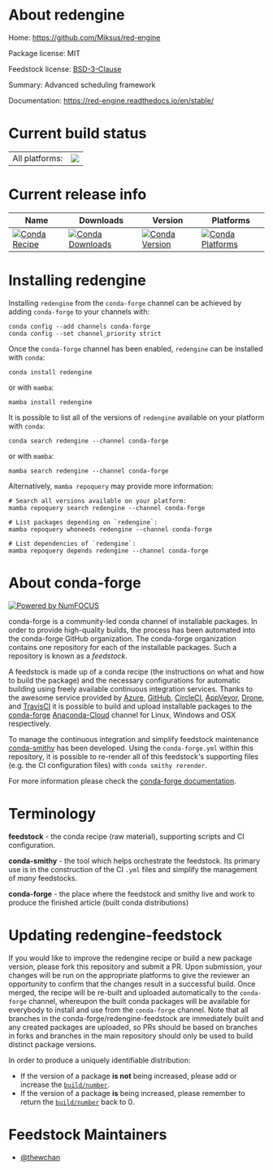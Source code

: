 About redengine
===============

Home: https://github.com/Miksus/red-engine

Package license: MIT

Feedstock license: [BSD-3-Clause](https://github.com/conda-forge/redengine-feedstock/blob/main/LICENSE.txt)

Summary: Advanced scheduling framework

Documentation: https://red-engine.readthedocs.io/en/stable/

Current build status
====================


<table><tr><td>All platforms:</td>
    <td>
      <a href="https://dev.azure.com/conda-forge/feedstock-builds/_build/latest?definitionId=16685&branchName=main">
        <img src="https://dev.azure.com/conda-forge/feedstock-builds/_apis/build/status/redengine-feedstock?branchName=main">
      </a>
    </td>
  </tr>
</table>

Current release info
====================

| Name | Downloads | Version | Platforms |
| --- | --- | --- | --- |
| [![Conda Recipe](https://img.shields.io/badge/recipe-redengine-green.svg)](https://anaconda.org/conda-forge/redengine) | [![Conda Downloads](https://img.shields.io/conda/dn/conda-forge/redengine.svg)](https://anaconda.org/conda-forge/redengine) | [![Conda Version](https://img.shields.io/conda/vn/conda-forge/redengine.svg)](https://anaconda.org/conda-forge/redengine) | [![Conda Platforms](https://img.shields.io/conda/pn/conda-forge/redengine.svg)](https://anaconda.org/conda-forge/redengine) |

Installing redengine
====================

Installing `redengine` from the `conda-forge` channel can be achieved by adding `conda-forge` to your channels with:

```
conda config --add channels conda-forge
conda config --set channel_priority strict
```

Once the `conda-forge` channel has been enabled, `redengine` can be installed with `conda`:

```
conda install redengine
```

or with `mamba`:

```
mamba install redengine
```

It is possible to list all of the versions of `redengine` available on your platform with `conda`:

```
conda search redengine --channel conda-forge
```

or with `mamba`:

```
mamba search redengine --channel conda-forge
```

Alternatively, `mamba repoquery` may provide more information:

```
# Search all versions available on your platform:
mamba repoquery search redengine --channel conda-forge

# List packages depending on `redengine`:
mamba repoquery whoneeds redengine --channel conda-forge

# List dependencies of `redengine`:
mamba repoquery depends redengine --channel conda-forge
```


About conda-forge
=================

[![Powered by
NumFOCUS](https://img.shields.io/badge/powered%20by-NumFOCUS-orange.svg?style=flat&colorA=E1523D&colorB=007D8A)](https://numfocus.org)

conda-forge is a community-led conda channel of installable packages.
In order to provide high-quality builds, the process has been automated into the
conda-forge GitHub organization. The conda-forge organization contains one repository
for each of the installable packages. Such a repository is known as a *feedstock*.

A feedstock is made up of a conda recipe (the instructions on what and how to build
the package) and the necessary configurations for automatic building using freely
available continuous integration services. Thanks to the awesome service provided by
[Azure](https://azure.microsoft.com/en-us/services/devops/), [GitHub](https://github.com/),
[CircleCI](https://circleci.com/), [AppVeyor](https://www.appveyor.com/),
[Drone](https://cloud.drone.io/welcome), and [TravisCI](https://travis-ci.com/)
it is possible to build and upload installable packages to the
[conda-forge](https://anaconda.org/conda-forge) [Anaconda-Cloud](https://anaconda.org/)
channel for Linux, Windows and OSX respectively.

To manage the continuous integration and simplify feedstock maintenance
[conda-smithy](https://github.com/conda-forge/conda-smithy) has been developed.
Using the ``conda-forge.yml`` within this repository, it is possible to re-render all of
this feedstock's supporting files (e.g. the CI configuration files) with ``conda smithy rerender``.

For more information please check the [conda-forge documentation](https://conda-forge.org/docs/).

Terminology
===========

**feedstock** - the conda recipe (raw material), supporting scripts and CI configuration.

**conda-smithy** - the tool which helps orchestrate the feedstock.
                   Its primary use is in the construction of the CI ``.yml`` files
                   and simplify the management of *many* feedstocks.

**conda-forge** - the place where the feedstock and smithy live and work to
                  produce the finished article (built conda distributions)


Updating redengine-feedstock
============================

If you would like to improve the redengine recipe or build a new
package version, please fork this repository and submit a PR. Upon submission,
your changes will be run on the appropriate platforms to give the reviewer an
opportunity to confirm that the changes result in a successful build. Once
merged, the recipe will be re-built and uploaded automatically to the
`conda-forge` channel, whereupon the built conda packages will be available for
everybody to install and use from the `conda-forge` channel.
Note that all branches in the conda-forge/redengine-feedstock are
immediately built and any created packages are uploaded, so PRs should be based
on branches in forks and branches in the main repository should only be used to
build distinct package versions.

In order to produce a uniquely identifiable distribution:
 * If the version of a package **is not** being increased, please add or increase
   the [``build/number``](https://docs.conda.io/projects/conda-build/en/latest/resources/define-metadata.html#build-number-and-string).
 * If the version of a package **is** being increased, please remember to return
   the [``build/number``](https://docs.conda.io/projects/conda-build/en/latest/resources/define-metadata.html#build-number-and-string)
   back to 0.

Feedstock Maintainers
=====================

* [@thewchan](https://github.com/thewchan/)

